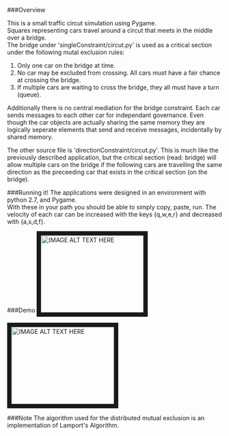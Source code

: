 ###Overview

This is a small traffic circut simulation using Pygame.  
Squares representing cars travel around a circut that meets in the middle over a bridge.  
The bridge under 'singleConstraint/circut.py' is used as a critical section under the following mutal exclusion rules:
1. Only one car on the bridge at time.
2. No car may be excluded from crossing. All cars must have a fair chance at crossing the bridge. 
3. If multiple cars are waiting to cross the bridge, they all must have a turn (queue).

Additionally there is no central mediation for the bridge constraint.  Each car sends messages to each other car 
for independant governance.  Even though the car objects are actually sharing the same memory they are logically 
seperate elements that send and receive messages, incidentally by shared memory.

The other source file is 'directionConstraint/circut.py'.  This is much like the previously described application, but 
the critical section (read: bridge) will allow multiple cars on the bridge if the following cars are travelling the 
same direction as the preceeding car that exists in the critical section (on the bridge).  

###Running it!
The applications were designed in an environment with python 2.7, and Pygame.  
With these in your path you should be able to simply copy, paste, run.  The velocity of each car can be increased 
with the keys {q,w,e,r} and decreased with {a,s,d,f}.  

###Demo
<a href="http://youtu.be/c1yVRJdhkXA" target="_blank"><img src="https://i.ytimg.com/vi_webp/nHkTzj4LNUU/mqdefault.webp" 
alt="IMAGE ALT TEXT HERE" width="240" height="180" border="10" /></a>

<a href="http://youtu.be/nHkTzj4LNUU" target="_blank"><img src="https://i.ytimg.com/vi_webp/nHkTzj4LNUU/mqdefault.webp" 
alt="IMAGE ALT TEXT HERE" width="240" height="180" border="10" /></a>


###Note
The algorithm used for the distributed mutual exclusion is an implementation of Lamport's Algorithm.
